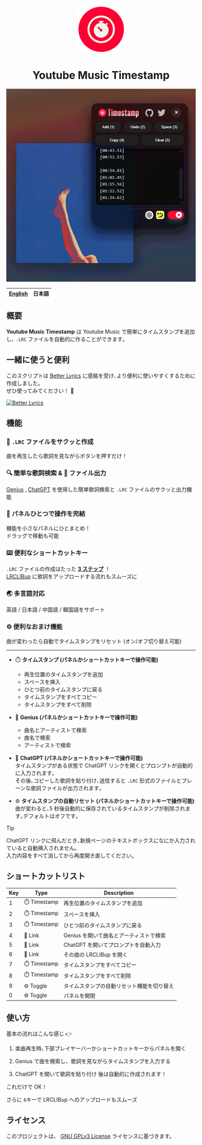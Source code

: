 <p align="center">
  <img src="./images/icons/normal/icon-128.webp" height="128" alt="Logo">
  <h1 align="center">Youtube Music Timestamp</h1>
</p>

<p align="center">
  <img src="./images/assets/cover.webp" height="512" alt="Cover">
</p>

<p align="center">
  <table>
    <thead>
        <tr>
            <th style="text-align:center"><a href="README.md">English</a></th>
            <th style="text-align:center">日本語</th>
        </tr>
      </thead>
  </table>
</p>

## 概要

**Youtube Music Timestamp** は Youtube Music で簡単にタイムスタンプを追加し､ `.LRC` ファイルを自動的に作ることができます｡

<!-- ## DownloadG -->

## 一緒に使うと便利

このスクリプトは [Better Lyrics](https://chromewebstore.google.com/detail/better-lyrics-lyrics-for/effdbpeggelllpfkjppbokhmmiinhlmg) に感銘を受け､より便利に使いやすくするために作成しました｡  
ぜひ使ってみてください！ 🤝

[![Better Lyrics](https://developer.chrome.com/static/docs/webstore/branding/image/206x58-chrome-web-bcb82d15b2486.png)](https://chromewebstore.google.com/detail/better-lyrics-lyrics-for/effdbpeggelllpfkjppbokhmmiinhlmg)

## 機能

### 🎵 `.LRC` ファイルをサクッと作成

曲を再生したら歌詞を見ながらボタンを押すだけ！

### 🔍 簡単な歌詞検索 & 📂 ファイル出力

[Genius](https://genius.com) , [ChatGPT](https://chatgpt.com) を使用した簡単歌詞検索と `.LRC` ファイルのサクッと出力機能

### 🧩 パネルひとつで操作を完結

機能を小さなパネルにひとまとめ！  
ドラッグで移動も可能

### ⌨️ 便利なショートカットキー

`.LRC` ファイルの作成はたった [**3 ステップ**](#使い方) ！  
 [LRCLIBup](https://lrclibup.boidu.dev) に歌詞をアップロードする流れもスムーズに

### 🌏 多言語対応

英語 / 日本語 / 中国語 / 韓国語をサポート

### ⚙️ 便利なおまけ機能

曲が変わったら自動でタイムスタンプをリセット (オン/オフ切り替え可能)

---

- ⏱️ **タイムスタンプ (パネルかショートカットキーで操作可能)**

  - 再生位置のタイムスタンプを追加
  - スペースを挿入
  - ひとつ前のタイムスタンプに戻る
  - タイムスタンプをすべてコピー
  - タイムスタンプをすべて削除

- 🔗 **Genius (パネルかショートカットキーで操作可能)**

  - 曲名とアーティストで検索
  - 曲名で検索
  - アーティストで検索

- 🔗 **ChatGPT (パネルかショートカットキーで操作可能)**  
  タイムスタンプがある状態で ChatGPT リンクを開くとプロンプトが自動的に入力されます｡  
  その後､コピーした歌詞を貼り付け､送信すると `.LRC` 形式のファイルとプレーンな歌詞ファイルが出力されます｡

- ⚙️ **タイムスタンプの自動リセット (パネルかショートカットキーで操作可能)**  
  曲が変わると､5 秒後自動的に保存されているタイムスタンプが削除されます｡デフォルトはオフです｡

> [!TIP]
> ChatGPT リンクに飛んだとき､新規ページのテキストボックスになにか入力されていると自動挿入されません｡  
> 入力内容をすべて消してから再度開き直してください｡

## ショートカットリスト

| Key | Type         | Description                                |
| --- | ------------ | ------------------------------------------ |
| 1   | ⏱️ Timestamp | 再生位置のタイムスタンプを追加             |
| 2   | ⏱️ Timestamp | スペースを挿入                             |
| 3   | ⏱️ Timestamp | ひとつ前のタイムスタンプに戻る             |
| 4   | 🔗 Link      | Genius を開いて曲名とアーティストで検索    |
| 5   | 🔗 Link      | ChatGPT を開いてプロンプトを自動入力       |
| 6   | 🔗 Link      | その曲の LRCLIBup を開く                   |
| 7   | ⏱️ Timestamp | タイムスタンプをすべてコピー               |
| 8   | ⏱️ Timestamp | タイムスタンプをすべて削除                 |
| 9   | ⚙️ Toggle    | タイムスタンプの自動リセット機能を切り替え |
| 0   | ⚙️ Toggle    | パネルを開閉                               |

## 使い方

基本の流れはこんな感じ 👉

1. 楽曲再生時､下部プレイヤーバーかショートカットキーからパネルを開く

2. Genius で曲を検索し、歌詞を見ながらタイムスタンプを入力する

3. ChatGPT を開いて歌詞を貼り付け 後は自動的に作成されます！

これだけで OK！

さらに `6`キーで LRCLIBup へのアップロードもスムーズ

## ライセンス

このプロジェクトは、 [GNU GPLv3 License](LICENCE) ライセンスに基づきます。
